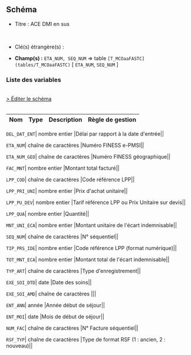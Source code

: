 ## Schéma


- Titre : ACE DMI en sus
<br />



- Clé(s) étrangère(s) : <br />

- **Champ(s) :** `ETA_NUM, SEQ_NUM`
  => table `[T_MCOaaFASTC](tables/T_MCOaaFASTC)` [ `ETA_NUM`, `SEQ_NUM` ]<br />

 
### Liste des variables
<br />
<div>
    <a href="https://gitlab.com/healthdatahub/applications-du-hdh/schema-snds/-/tree/master/schemas/PMSI MCO/T_MCOaaFPSTC.json"
       target="_blank" rel="noopener noreferrer">> Éditer le schéma</a>
</div>
<br />

Nom | Type | Description | Règle de gestion
-|-|-|-



`DEL_DAT_ENT`| nombre entier |Délai par rapport à la date d'entrée||

`ETA_NUM`| chaîne de caractères |Numéro FINESS e-PMSI||

`ETA_NUM_GEO`| chaîne de caractères |Numéro FINESS géographique||

`FAC_MNT`| nombre entier |Montant total facturé||

`LPP_COD`| chaîne de caractères |Code référence LPP||

`LPP_PRI_UNI`| nombre entier |Prix d'achat unitaire||

`LPP_PU_DEV`| nombre entier |Tarif référence LPP ou Prix Unitaire sur devis||

`LPP_QUA`| nombre entier |Quantité||

`MNT_UNI_ECA`| nombre entier |Montant unitaire de l'écart indemnisable||

`SEQ_NUM`| chaîne de caractères |N° séquentiel||

`TIP_PRS_IDE`| nombre entier |Code référence LPP (format numérique)||

`TOT_MNT_ECA`| nombre entier |Montant total de l'écart indemnisable||

`TYP_ART`| chaîne de caractères |Type d'enregistrement||

`EXE_SOI_DTD`| date |Date des soins||

`EXE_SOI_AMD`| chaîne de caractères |||

`ENT_ANN`| année |Année début de séjour||

`ENT_MOI`| date |Mois de début de séjour||

`NUM_FAC`| chaîne de caractères |N° Facture séquentiel||

`RSF_TYP`| chaîne de caractères |Type de format RSF (1 : ancien, 2 : nouveau)||
